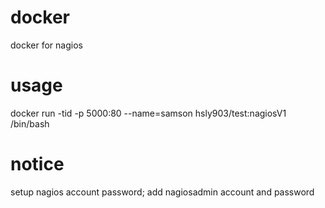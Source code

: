 # docker
docker for nagios

# usage
docker run -tid -p 5000:80 --name=samson hsly903/test:nagiosV1 /bin/bash

# notice
setup nagios account password; add nagiosadmin account and password

